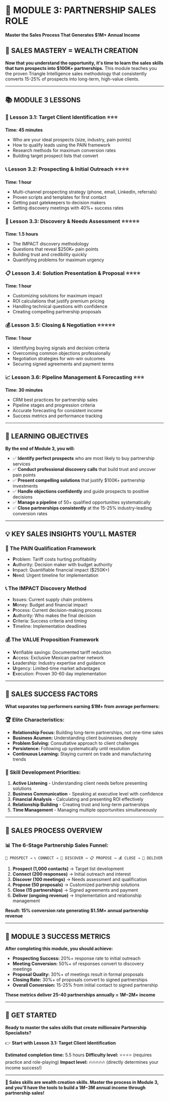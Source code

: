 # 💼 MODULE 3: PARTNERSHIP SALES ROLE
**Master the Sales Process That Generates $1M+ Annual Income**

## 🎯 **SALES MASTERY = WEALTH CREATION**

**Now that you understand the opportunity, it's time to learn the sales skills that turn prospects into $100K+ partnerships.** This module teaches you the proven Triangle Intelligence sales methodology that consistently converts 15-25% of prospects into long-term, high-value clients.

---

## 📚 **MODULE 3 LESSONS**

### **🎯 Lesson 3.1: Target Client Identification** ⭐⭐⭐
**Time: 45 minutes**
- Who are your ideal prospects (size, industry, pain points)
- How to qualify leads using the PAIN framework
- Research methods for maximum conversion rates
- Building target prospect lists that convert

### **📞 Lesson 3.2: Prospecting & Initial Outreach** ⭐⭐⭐⭐
**Time: 1 hour**
- Multi-channel prospecting strategy (phone, email, LinkedIn, referrals)
- Proven scripts and templates for first contact
- Getting past gatekeepers to decision makers
- Setting discovery meetings with 40%+ success rates

### **🤝 Lesson 3.3: Discovery & Needs Assessment** ⭐⭐⭐⭐⭐
**Time: 1.5 hours**
- The IMPACT discovery methodology
- Questions that reveal $250K+ pain points
- Building trust and credibility quickly
- Quantifying problems for maximum urgency

### **📋 Lesson 3.4: Solution Presentation & Proposal** ⭐⭐⭐⭐
**Time: 1 hour**
- Customizing solutions for maximum impact
- ROI calculations that justify premium pricing
- Handling technical questions with confidence
- Creating compelling partnership proposals

### **💰 Lesson 3.5: Closing & Negotiation** ⭐⭐⭐⭐⭐
**Time: 1 hour**
- Identifying buying signals and decision criteria
- Overcoming common objections professionally
- Negotiation strategies for win-win outcomes
- Securing signed agreements and payment terms

### **📈 Lesson 3.6: Pipeline Management & Forecasting** ⭐⭐⭐
**Time: 30 minutes**
- CRM best practices for partnership sales
- Pipeline stages and progression criteria
- Accurate forecasting for consistent income
- Success metrics and performance tracking

---

## 🏁 **LEARNING OBJECTIVES**

**By the end of Module 3, you will:**
- ✅ **Identify perfect prospects** who are most likely to buy partnership services
- ✅ **Conduct professional discovery calls** that build trust and uncover pain points
- ✅ **Present compelling solutions** that justify $100K+ partnership investments
- ✅ **Handle objections confidently** and guide prospects to positive decisions
- ✅ **Manage a pipeline** of 50+ qualified opportunities systematically
- ✅ **Close partnerships consistently** at the 15-25% industry-leading conversion rates

---

## 💡 **KEY SALES INSIGHTS YOU'LL MASTER**

### **🎯 The PAIN Qualification Framework**
- **P**roblem: Tariff costs hurting profitability
- **A**uthority: Decision maker with budget authority
- **I**mpact: Quantifiable financial impact ($250K+)
- **N**eed: Urgent timeline for implementation

### **📞 The IMPACT Discovery Method**
- **I**ssues: Current supply chain problems
- **M**oney: Budget and financial impact
- **P**rocess: Current decision-making process
- **A**uthority: Who makes the final decision
- **C**riteria: Success criteria and timing
- **T**imeline: Implementation deadlines

### **💰 The VALUE Proposition Framework**
- **V**erifiable savings: Documented tariff reduction
- **A**ccess: Exclusive Mexican partner network
- **L**eadership: Industry expertise and guidance
- **U**rgency: Limited-time market advantages
- **E**xecution: Proven 30-60 day implementation

---

## 🎪 **SALES SUCCESS FACTORS**

**What separates top performers earning $1M+ from average performers:**

### **🏆 Elite Characteristics:**
- **Relationship Focus:** Building long-term partnerships, not one-time sales
- **Business Acumen:** Understanding client businesses deeply
- **Problem Solving:** Consultative approach to client challenges
- **Persistence:** Following up systematically until resolution
- **Continuous Learning:** Staying current on trade and manufacturing trends

### **💪 Skill Development Priorities:**
1. **Active Listening** - Understanding client needs before presenting solutions
2. **Business Communication** - Speaking at executive level with confidence
3. **Financial Analysis** - Calculating and presenting ROI effectively
4. **Relationship Building** - Creating trust and long-term partnerships
5. **Time Management** - Managing multiple opportunities simultaneously

---

## 🚀 **SALES PROCESS OVERVIEW**

### **📊 The 6-Stage Partnership Sales Funnel:**

```
🎯 PROSPECT → 📞 CONNECT → 🤝 DISCOVER → 📋 PROPOSE → 💰 CLOSE → 🌟 DELIVER
```

1. **Prospect (1,000 contacts)** → Target list development
2. **Connect (200 responses)** → Initial outreach and interest
3. **Discover (100 meetings)** → Needs assessment and qualification  
4. **Propose (50 proposals)** → Customized partnership solutions
5. **Close (15 partnerships)** → Signed agreements and payment
6. **Deliver (ongoing revenue)** → Implementation and relationship management

**Result: 15% conversion rate generating $1.5M+ annual partnership revenue**

---

## 🎯 **MODULE 3 SUCCESS METRICS**

**After completing this module, you should achieve:**
- **Prospecting Success:** 20%+ response rate to initial outreach
- **Meeting Conversion:** 50%+ of responses convert to discovery meetings
- **Proposal Quality:** 30%+ of meetings result in formal proposals
- **Closing Rate:** 30%+ of proposals convert to signed partnerships
- **Overall Conversion:** 15-25% from initial contact to signed partnership

**These metrics deliver 25-40 partnerships annually = $1M-$2M+ income**

---

## 🚀 **GET STARTED**

**Ready to master the sales skills that create millionaire Partnership Specialists?**

👉 **Start with Lesson 3.1: Target Client Identification**

**Estimated completion time:** 5.5 hours
**Difficulty level:** ⭐⭐⭐⭐ (requires practice and role-playing)
**Impact level:** 🔥🔥🔥🔥🔥 (directly determines your income success!)

---

**💪 Sales skills are wealth creation skills. Master the process in Module 3, and you'll have the tools to build a $1M-$3M annual income through partnership sales!**